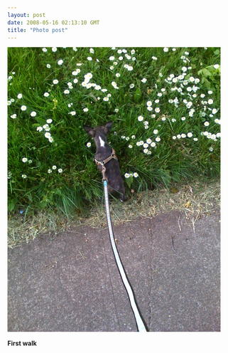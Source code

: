 ```yaml
---
layout: post
date: 2008-05-16 02:13:10 GMT
title: "Photo post"
---
```

![travisj](/images/5f0244cb56a3fd3245403026a73e109aa36c93812fb2cdc9133b904259363f09.jpg)

<b>First walk</b>